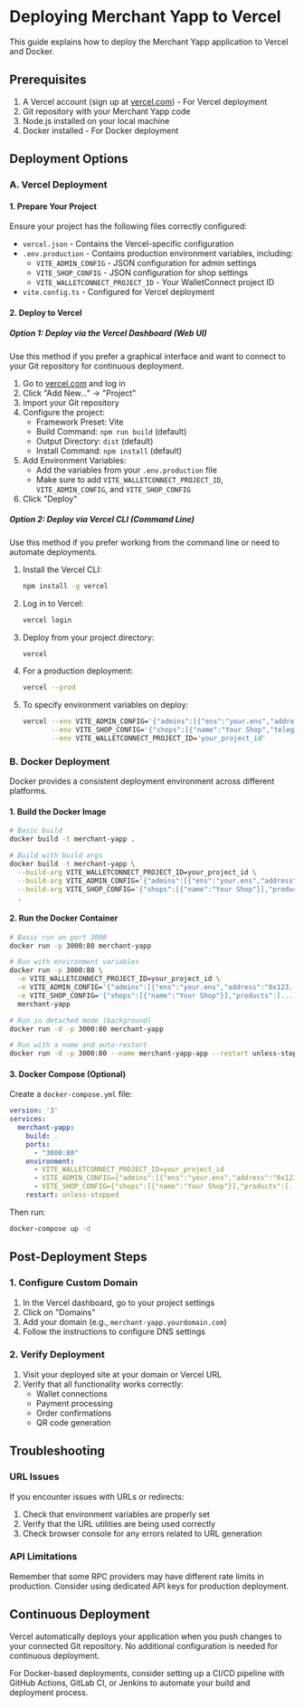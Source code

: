 # Deploying Merchant Yapp to Vercel

This guide explains how to deploy the Merchant Yapp application to Vercel and Docker.

## Prerequisites

1. A Vercel account (sign up at [vercel.com](https://vercel.com)) - For Vercel deployment
2. Git repository with your Merchant Yapp code
3. Node.js installed on your local machine
4. Docker installed - For Docker deployment

## Deployment Options

### A. Vercel Deployment

#### 1. Prepare Your Project

Ensure your project has the following files correctly configured:

- `vercel.json` - Contains the Vercel-specific configuration
- `.env.production` - Contains production environment variables, including:
  - `VITE_ADMIN_CONFIG` - JSON configuration for admin settings
  - `VITE_SHOP_CONFIG` - JSON configuration for shop settings
  - `VITE_WALLETCONNECT_PROJECT_ID` - Your WalletConnect project ID
- `vite.config.ts` - Configured for Vercel deployment

#### 2. Deploy to Vercel

##### Option 1: Deploy via the Vercel Dashboard (Web UI)

Use this method if you prefer a graphical interface and want to connect to your Git repository for continuous deployment.

1. Go to [vercel.com](https://vercel.com) and log in
2. Click "Add New..." → "Project"
3. Import your Git repository
4. Configure the project:
   - Framework Preset: Vite
   - Build Command: `npm run build` (default)
   - Output Directory: `dist` (default)
   - Install Command: `npm install` (default)
5. Add Environment Variables:
   - Add the variables from your `.env.production` file
   - Make sure to add `VITE_WALLETCONNECT_PROJECT_ID`, `VITE_ADMIN_CONFIG`, and `VITE_SHOP_CONFIG`
6. Click "Deploy"

##### Option 2: Deploy via Vercel CLI (Command Line)

Use this method if you prefer working from the command line or need to automate deployments.

1. Install the Vercel CLI:
   ```bash
   npm install -g vercel
   ```

2. Log in to Vercel:
   ```bash
   vercel login
   ```

3. Deploy from your project directory:
   ```bash
   vercel
   ```

4. For a production deployment:
   ```bash
   vercel --prod
   ```

5. To specify environment variables on deploy:
   ```bash
   vercel --env VITE_ADMIN_CONFIG='{"admins":[{"ens":"your.ens","address":"0x123..."}]}' \
          --env VITE_SHOP_CONFIG='{"shops":[{"name":"Your Shop","telegramHandle":"your_handle"}],"products":[...]}' \
          --env VITE_WALLETCONNECT_PROJECT_ID='your_project_id'
   ```

### B. Docker Deployment

Docker provides a consistent deployment environment across different platforms.

#### 1. Build the Docker Image

```bash
# Basic build
docker build -t merchant-yapp .

# Build with build args
docker build -t merchant-yapp \
  --build-arg VITE_WALLETCONNECT_PROJECT_ID=your_project_id \
  --build-arg VITE_ADMIN_CONFIG='{"admins":[{"ens":"your.ens","address":"0x123..."}]}' \
  --build-arg VITE_SHOP_CONFIG='{"shops":[{"name":"Your Shop"}],"products":[...]}' \
  .
```

#### 2. Run the Docker Container

```bash
# Basic run on port 3000
docker run -p 3000:80 merchant-yapp

# Run with environment variables
docker run -p 3000:80 \
  -e VITE_WALLETCONNECT_PROJECT_ID=your_project_id \
  -e VITE_ADMIN_CONFIG='{"admins":[{"ens":"your.ens","address":"0x123..."}]}' \
  -e VITE_SHOP_CONFIG='{"shops":[{"name":"Your Shop"}],"products":[...]}' \
  merchant-yapp

# Run in detached mode (background)
docker run -d -p 3000:80 merchant-yapp

# Run with a name and auto-restart
docker run -d -p 3000:80 --name merchant-yapp-app --restart unless-stopped merchant-yapp
```

#### 3. Docker Compose (Optional)

Create a `docker-compose.yml` file:

```yaml
version: '3'
services:
  merchant-yapp:
    build: .
    ports:
      - "3000:80"
    environment:
      - VITE_WALLETCONNECT_PROJECT_ID=your_project_id
      - VITE_ADMIN_CONFIG={"admins":[{"ens":"your.ens","address":"0x123..."}]}
      - VITE_SHOP_CONFIG={"shops":[{"name":"Your Shop"}],"products":[...]}
    restart: unless-stopped
```

Then run:

```bash
docker-compose up -d
```

## Post-Deployment Steps

### 1. Configure Custom Domain

1. In the Vercel dashboard, go to your project settings
2. Click on "Domains"
3. Add your domain (e.g., `merchant-yapp.yourdomain.com`)
4. Follow the instructions to configure DNS settings

### 2. Verify Deployment

1. Visit your deployed site at your domain or Vercel URL
2. Verify that all functionality works correctly:
   - Wallet connections
   - Payment processing
   - Order confirmations
   - QR code generation

## Troubleshooting

### URL Issues

If you encounter issues with URLs or redirects:

1. Check that environment variables are properly set
2. Verify that the URL utilities are being used correctly
3. Check browser console for any errors related to URL generation

### API Limitations

Remember that some RPC providers may have different rate limits in production. Consider using dedicated API keys for production deployment.

## Continuous Deployment

Vercel automatically deploys your application when you push changes to your connected Git repository. No additional configuration is needed for continuous deployment.

For Docker-based deployments, consider setting up a CI/CD pipeline with GitHub Actions, GitLab CI, or Jenkins to automate your build and deployment process. 